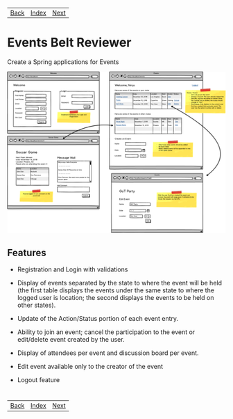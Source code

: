 <table width="100%">
    <tr>
        <td><a href="./005_JDK_Systemd.md">Back</a></td>
        <td><a href="../Index.md">Index</a></td>
        <td><a href="./007_WaterBnB.md">Next</a></td>
    </tr>
</table>

#

#   Events Belt Reviewer
Create a Spring applications for Events

<img src="././../000_img/events%20(1).png">

##  __Features__
*   Registration and Login with validations

*   Display of events separated by the state to where the event will be held (the first table displays the events under the same state to where the logged user is location; the second displays the events to be held on other states).

*   Update of the Action/Status portion of each event entry.

*   Ability to join an event; cancel the participation to the event or edit/delete event created by the user.

*   Display of attendees per event and discussion board per event.

*   Edit event available only to the creator of the event

*   Logout feature

#

[]()
<table width="100%">
    <tr>
        <td><a href="./005_JDK_Systemd.md">Back</a></td>
        <td><a href="../Index.md">Index</a></td>
        <td><a href="./007_WaterBnB.md">Next</a></td>
    </tr>
</table>